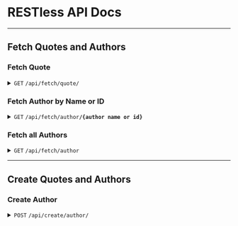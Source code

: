 # RESTless API Docs
------------------------------------------------------------------------------------------

## Fetch Quotes and Authors

### Fetch Quote

<details>
 <summary><code>GET</code> <code>/api/fetch/quote/</code></summary>

##### Parameters

> None

##### Responses

> | http code     | content-type                      | response                          |
> |---------------|-----------------------------------|-----------------------------------|
> | `200`         | `application/json`                | JSON                              |

##### Example cURL

> ```javascript
>  curl "https://restless.pythonanywhere.com/api/fetch/quote/?format=json"
> ```

</details>

### Fetch Author by Name or ID

<details>
 <summary><code>GET</code> <code>/api/fetch/author</code><code><b>/{author name or id}</b></code> </summary>

##### Parameters

> | name              |  type     | data type      | description                         |
> |-------------------|-----------|----------------|-------------------------------------|
> | `name` or `id`    | required  | string / int   | Author's name or ID                 |

##### Responses

> | http code     | content-type                      | response                         |
> |---------------|-----------------------------------|----------------------------------|
> | `200`         | `application/json`                | JSON                             |

##### Example cURL
##### For name
> ```javascript
>  curl "https://restless.pythonanywhere.com/api/fetch/author/?name=Thomas+Edison&format=json"
> ```

#### For ID
> ```javascript
>  curl "https://restless.pythonanywhere.com/api/fetch/author/?id=5&format=json"
> ```

</details>

### Fetch all Authors

<details>
    <summary><code>GET</code> <code>/api/fetch/author</code></summary>

##### Parameters
> None

##### Responses
> | http code     | content-type                      | response                         |
> |---------------|-----------------------------------|----------------------------------|
> | `200`         | `application/json`                | JSON                             |

##### Example cURL
> ```javascript
>  curl "https://restless.pythonanywhere.com/api/fetch/author/all/?format=json"
> ```
</details>

------------------------------------------------------------------------------------------------

## Create Quotes and Authors

### Create Author

<details>
 <summary><code>POST</code> <code>/api/create/author/</code></summary>

##### Parameters

> None

##### Headers

> | name            |  type     | data type               | description                       |
> |-----------------|-----------|-------------------------|-----------------------------------|
> | `Authorization` | required  |                         | Pass the authorization token, get it from <a href="https://restless.pythonanywhere.com/users/my_account"> here </a> |


##### Data

> | name      |  type     | data type               | description                       |
> |-----------|-----------|-------------------------|-----------------------------------|
> | `name`    |  required | JSON                    | Specify the name of the author to be created |


##### Responses

> | http code     | content-type                      | response                                            |
> |---------------|-----------------------------------|-----------------------------------------------------|
> | `201`         | `application/json`                | `{id: [author_id], name: [author_name]}`            |
> | `405`         | `application/json`                | `{'detail': 'Method "<method_name>" not allowed.'}` |

##### Example cURL

> ```javascript
>  curl -X POST -H "Authorization: Token < your_auth_token >" -H "Content-Type: application/json" -d '{"name" : "Lucas"}' "https://restless.pythonanywhere.com/api/create/author/"
> ```

</details>


